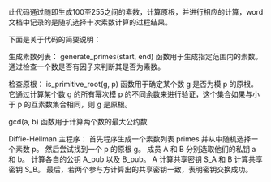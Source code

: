 此代码通过随即生成100至255之间的素数，计算原根，并进行相应的计算，word文档中记录的是随机选择十次素数计算的过程结果。

下面是关于代码的简要说明：

生成素数列表：
generate_primes(start, end) 函数用于生成指定范围内的素数。
通过检查一个数是否有因子来判断其是否为素数。


检查原根：
is_primitive_root(g, p) 函数用于确定某个数 g 是否为模 p 的原根。
它通过计算某个数 g 的所有幂次模 p 的不同余数来进行验证，这个集合如果与小于 p 的互素数集合相同，则 g 是原根。

gcd(a, b) 函数用于计算两个数的最大公约数

Diffie-Hellman 主程序：
首先程序生成一个素数列表 primes 并从中随机选择一个素数 p。
然后尝试找到一个 p 的原根 g。
成员 A 和 B 分别选取他们的私钥 a 和 b。
计算各自的公钥 A_pub 以及 B_pub。
A 计算共享密钥 S_A 和 B 计算共享密钥 S_B。
最后，若两个参与方计算出的共享密钥一致，表明密钥交换成功。
